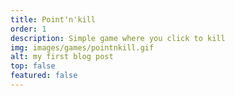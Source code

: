 ```yaml
---
title: Point'n'kill
order: 1
description: Simple game where you click to kill
img: images/games/pointnkill.gif
alt: my first blog post
top: false
featured: false
---
```

